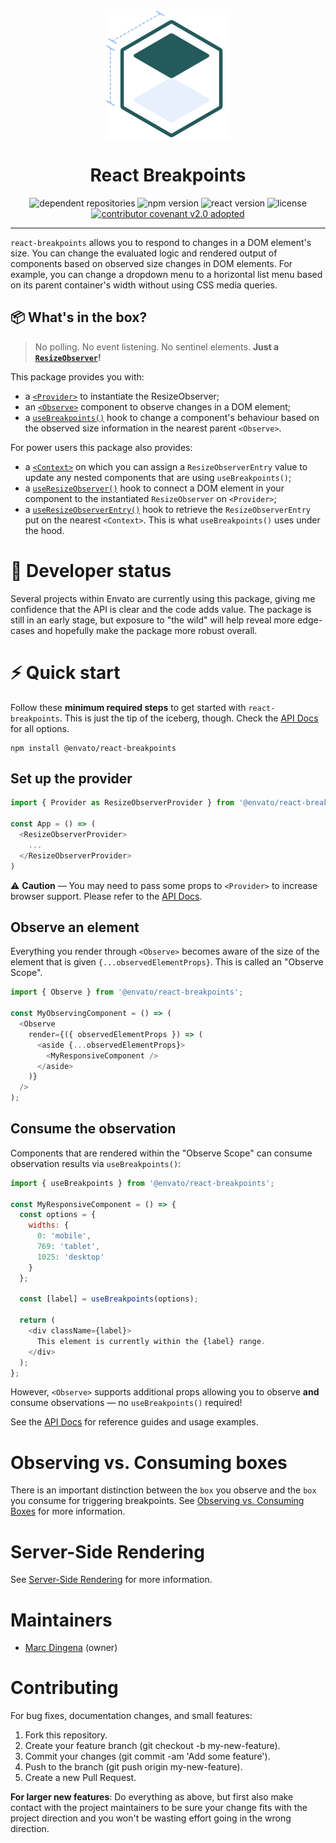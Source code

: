 <p align="center">
  <img width="200" src="./React-Breakpoints.png" alt="React Breakpoints logo" />
</p>

<h1 align="center">React Breakpoints</h1>

<p align="center">
  <img alt="dependent repositories" src="https://img.shields.io/librariesio/dependent-repos/npm/@envato/react-breakpoints?label=Used%20by&style=for-the-badge" />
  <img alt="npm version" src="https://img.shields.io/npm/v/@envato/react-breakpoints?style=for-the-badge" />
  <img alt="react version" src="https://img.shields.io/npm/dependency-version/@envato/react-breakpoints/dev/react?style=for-the-badge">
  <img alt="license" src="https://img.shields.io/npm/l/@envato/react-breakpoints?style=for-the-badge" />
  <a href="CODE-OF-CONDUCT.md"><img alt="contributor covenant v2.0 adopted" src="https://img.shields.io/badge/Contributor%20Covenant-v2.0%20adopted-ff69b4.svg?style=for-the-badge" /></a>
</p>

---

`react-breakpoints` allows you to respond to changes in a DOM element's size. You can change the evaluated logic and rendered output of components based on observed size changes in DOM elements. For example, you can change a dropdown menu to a horizontal list menu based on its parent container's width without using CSS media queries.

## 📦 What's in the box?
> No polling. No event listening. No sentinel elements. **Just a [`ResizeObserver`](https://developer.mozilla.org/en-US/docs/Web/API/ResizeObserver)!**

This package provides you with:

* a [`<Provider>`](/docs/api.md#provider) to instantiate the ResizeObserver;
* an [`<Observe>`](/docs/api.md#observe) component to observe changes in a DOM element;
* a [`useBreakpoints()`](/docs/api.md#usebreakpoints) hook to change a component's behaviour based on the observed size information in the nearest parent `<Observe>`.

For power users this package also provides:

* a [`<Context>`](/docs/api.md#context) on which you can assign a `ResizeObserverEntry` value to update any nested components that are using `useBreakpoints()`;
* a [`useResizeObserver()`](/docs/api.md#useresizeobserver) hook to connect a DOM element in your component to the instantiated `ResizeObserver` on `<Provider>`;
* a [`useResizeObserverEntry()`](/docs/api.md#useresizeobserverentry) hook to retrieve the `ResizeObserverEntry` put on the nearest `<Context>`. This is what `useBreakpoints()` uses under the hood.

# 🚧 Developer status

Several projects within Envato are currently using this package, giving me confidence that the API is clear and the code adds value. The package is still in an early stage, but exposure to "the wild" will help reveal more edge-cases and hopefully make the package more robust overall.

# ⚡️ Quick start

Follow these **minimum required steps** to get started with `react-breakpoints`. This is just the tip of the iceberg, though. Check the [API Docs](/docs/api.md) for all options.

```shell
npm install @envato/react-breakpoints
```

## Set up the provider

```javascript
import { Provider as ResizeObserverProvider } from '@envato/react-breakpoints';

const App = () => (
  <ResizeObserverProvider>
    ...
  </ResizeObserverProvider>
)
```

⚠️ **Caution** — You may need to pass some props to `<Provider>` to increase browser support. Please refer to the [API Docs](/docs/api.md#provider).

## Observe an element

Everything you render through `<Observe>` becomes aware of the size of the element that is given `{...observedElementProps}`. This is called an "Observe Scope".

```javascript
import { Observe } from '@envato/react-breakpoints';

const MyObservingComponent = () => (
  <Observe
    render={({ observedElementProps }) => (
      <aside {...observedElementProps}>
        <MyResponsiveComponent />
      </aside>
    )}
  />
);
```

## Consume the observation

Components that are rendered within the "Observe Scope" can consume observation results via `useBreakpoints()`:

```javascript
import { useBreakpoints } from '@envato/react-breakpoints';

const MyResponsiveComponent = () => {
  const options = {
    widths: {
      0: 'mobile',
      769: 'tablet',
      1025: 'desktop'
    }
  };

  const [label] = useBreakpoints(options);

  return (
    <div className={label}>
      This element is currently within the {label} range.
    </div>
  );
};
```

However, `<Observe>` supports additional props allowing you to observe **and** consume observations — no `useBreakpoints()` required!

See the [API Docs](/docs/api.md) for reference guides and usage examples.

# Observing vs. Consuming boxes

There is an important distinction between the `box` you observe and the `box` you consume for triggering breakpoints. See [Observing vs. Consuming Boxes](/docs/boxes.md) for more information.

# Server-Side Rendering

See [Server-Side Rendering](/docs/server-side-rendering.md) for more information.

# Maintainers

* [Marc Dingena](https://github.com/mdingena) (owner)

# Contributing

For bug fixes, documentation changes, and small features:

1. Fork this repository.
1. Create your feature branch (git checkout -b my-new-feature).
1. Commit your changes (git commit -am 'Add some feature').
1. Push to the branch (git push origin my-new-feature).
1. Create a new Pull Request.

**For larger new features**: Do everything as above, but first also make contact with the project maintainers to be sure your change fits with the project direction and you won't be wasting effort going in the wrong direction.
